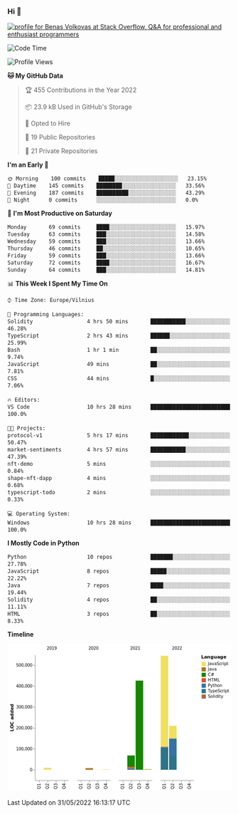 ### Hi 👋
<a href="https://stackoverflow.com/users/14954249/benas-volkovas"><img src="https://stackoverflow.com/users/flair/14954249.png?theme=dark" width="208" height="58" alt="profile for Benas Volkovas at Stack Overflow, Q&amp;A for professional and enthusiast programmers" title="profile for Benas Volkovas at Stack Overflow, Q&amp;A for professional and enthusiast programmers"></a>

<!--START_SECTION:waka-->
![Code Time](http://img.shields.io/badge/Code%20Time-723%20hrs%2056%20mins-blue)

![Profile Views](http://img.shields.io/badge/Profile%20Views-0-blue)

**🐱 My GitHub Data** 

> 🏆 455 Contributions in the Year 2022
 > 
> 📦 23.9 kB Used in GitHub's Storage 
 > 
> 💼 Opted to Hire
 > 
> 📜 19 Public Repositories 
 > 
> 🔑 21 Private Repositories  
 > 
**I'm an Early 🐤** 

```text
🌞 Morning    100 commits    █████░░░░░░░░░░░░░░░░░░░░   23.15% 
🌆 Daytime    145 commits    ████████░░░░░░░░░░░░░░░░░   33.56% 
🌃 Evening    187 commits    ██████████░░░░░░░░░░░░░░░   43.29% 
🌙 Night      0 commits      ░░░░░░░░░░░░░░░░░░░░░░░░░   0.0%

```
📅 **I'm Most Productive on Saturday** 

```text
Monday       69 commits     ████░░░░░░░░░░░░░░░░░░░░░   15.97% 
Tuesday      63 commits     ███░░░░░░░░░░░░░░░░░░░░░░   14.58% 
Wednesday    59 commits     ███░░░░░░░░░░░░░░░░░░░░░░   13.66% 
Thursday     46 commits     ██░░░░░░░░░░░░░░░░░░░░░░░   10.65% 
Friday       59 commits     ███░░░░░░░░░░░░░░░░░░░░░░   13.66% 
Saturday     72 commits     ████░░░░░░░░░░░░░░░░░░░░░   16.67% 
Sunday       64 commits     ███░░░░░░░░░░░░░░░░░░░░░░   14.81%

```


📊 **This Week I Spent My Time On** 

```text
⌚︎ Time Zone: Europe/Vilnius

💬 Programming Languages: 
Solidity                 4 hrs 50 mins       ███████████░░░░░░░░░░░░░░   46.28% 
TypeScript               2 hrs 43 mins       ██████░░░░░░░░░░░░░░░░░░░   25.99% 
Bash                     1 hr 1 min          ██░░░░░░░░░░░░░░░░░░░░░░░   9.74% 
JavaScript               49 mins             ██░░░░░░░░░░░░░░░░░░░░░░░   7.81% 
CSS                      44 mins             █░░░░░░░░░░░░░░░░░░░░░░░░   7.06%

🔥 Editors: 
VS Code                  10 hrs 28 mins      █████████████████████████   100.0%

🐱‍💻 Projects: 
protocol-v1              5 hrs 17 mins       ████████████░░░░░░░░░░░░░   50.47% 
market-sentiments        4 hrs 57 mins       ███████████░░░░░░░░░░░░░░   47.39% 
nft-demo                 5 mins              ░░░░░░░░░░░░░░░░░░░░░░░░░   0.84% 
shape-nft-dapp           4 mins              ░░░░░░░░░░░░░░░░░░░░░░░░░   0.68% 
typescript-todo          2 mins              ░░░░░░░░░░░░░░░░░░░░░░░░░   0.33%

💻 Operating System: 
Windows                  10 hrs 28 mins      █████████████████████████   100.0%

```

**I Mostly Code in Python** 

```text
Python                   10 repos            ███████░░░░░░░░░░░░░░░░░░   27.78% 
JavaScript               8 repos             █████░░░░░░░░░░░░░░░░░░░░   22.22% 
Java                     7 repos             ████░░░░░░░░░░░░░░░░░░░░░   19.44% 
Solidity                 4 repos             ██░░░░░░░░░░░░░░░░░░░░░░░   11.11% 
HTML                     3 repos             ██░░░░░░░░░░░░░░░░░░░░░░░   8.33%

```


**Timeline**

![Chart not found](https://raw.githubusercontent.com/BenasVolkovas/BenasVolkovas/main/charts/bar_graph.png) 


 Last Updated on 31/05/2022 16:13:17 UTC
<!--END_SECTION:waka-->
